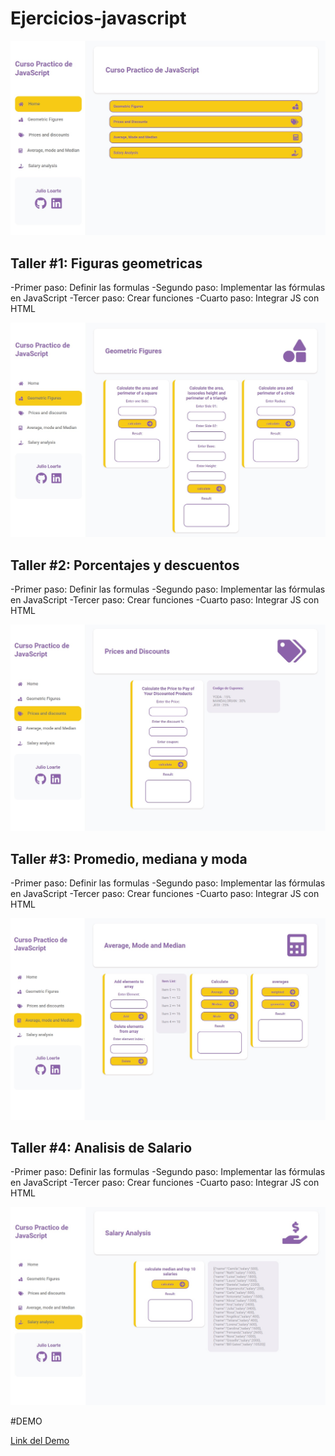 # Ejercicios-javascript

![Home](https://raw.githubusercontent.com/juliolh0686/ejercicios-javascript/main/home.jpg)

## Taller #1: Figuras geometricas

-Primer paso: Definir las formulas
-Segundo paso: Implementar las fórmulas en JavaScript
-Tercer paso: Crear funciones
-Cuarto paso: Integrar JS con HTML

![Home](https://raw.githubusercontent.com/juliolh0686/ejercicios-javascript/main/geometric.jpg)

## Taller #2: Porcentajes y descuentos

-Primer paso: Definir las formulas
-Segundo paso: Implementar las fórmulas en JavaScript
-Tercer paso: Crear funciones
-Cuarto paso: Integrar JS con HTML

![Home](https://raw.githubusercontent.com/juliolh0686/ejercicios-javascript/main/prices.jpg)

## Taller #3: Promedio, mediana y moda

-Primer paso: Definir las formulas
-Segundo paso: Implementar las fórmulas en JavaScript
-Tercer paso: Crear funciones
-Cuarto paso: Integrar JS con HTML 

![Home](https://raw.githubusercontent.com/juliolh0686/ejercicios-javascript/main/average.jpg)

## Taller #4: Analisis de Salario

-Primer paso: Definir las formulas
-Segundo paso: Implementar las fórmulas en JavaScript
-Tercer paso: Crear funciones
-Cuarto paso: Integrar JS con HTML 

![Home](https://raw.githubusercontent.com/juliolh0686/ejercicios-javascript/main/Salary.jpg)

#DEMO

[Link del Demo](https://www.julioloarte.com/proyectos/calculosjs/index.html)